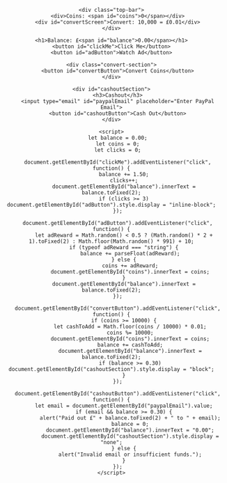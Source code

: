<!DOCTYPE html>
<html lang="en">
<head>
    <meta charset="UTF-8">
    <meta name="viewport" content="width=device-width, initial-scale=1.0">
    <title>Press for Cash</title>
    <style>
        body { text-align: center; font-family: Arial, sans-serif; }
        .top-bar { display: flex; justify-content: space-between; padding: 10px; }
        .convert-section { margin-top: 10px; }
        #adButton, #cashoutSection { display: none; }
    </style>
</head>
<body>

    <div class="top-bar">
        <div>Coins: <span id="coins">0</span></div>
        <div id="convertScreen">Convert: 10,000 = £0.01</div>
    </div>

    <h1>Balance: £<span id="balance">0.00</span></h1>
    <button id="clickMe">Click Me</button>
    <button id="adButton">Watch Ad</button>

    <div class="convert-section">
        <button id="convertButton">Convert Coins</button>
    </div>

    <div id="cashoutSection">
        <h3>Cashout</h3>
        <input type="email" id="paypalEmail" placeholder="Enter PayPal Email">
        <button id="cashoutButton">Cash Out</button>
    </div>

    <script>
        let balance = 0.00;
        let coins = 0;
        let clicks = 0;

        document.getElementById("clickMe").addEventListener("click", function() {
            balance += 1.50;
            clicks++;
            document.getElementById("balance").innerText = balance.toFixed(2);
            if (clicks >= 3) document.getElementById("adButton").style.display = "inline-block";
        });

        document.getElementById("adButton").addEventListener("click", function() {
            let adReward = Math.random() < 0.5 ? (Math.random() * 2 + 1).toFixed(2) : Math.floor(Math.random() * 991) + 10;
            if (typeof adReward === "string") {
                balance += parseFloat(adReward);
            } else {
                coins += adReward;
                document.getElementById("coins").innerText = coins;
            }
            document.getElementById("balance").innerText = balance.toFixed(2);
        });

        document.getElementById("convertButton").addEventListener("click", function() {
            if (coins >= 10000) {
                let cashToAdd = Math.floor(coins / 10000) * 0.01;
                coins %= 10000;
                document.getElementById("coins").innerText = coins;
                balance += cashToAdd;
                document.getElementById("balance").innerText = balance.toFixed(2);
                if (balance >= 0.30) document.getElementById("cashoutSection").style.display = "block";
            }
        });

        document.getElementById("cashoutButton").addEventListener("click", function() {
            let email = document.getElementById("paypalEmail").value;
            if (email && balance >= 0.30) {
                alert("Paid out £" + balance.toFixed(2) + " to " + email);
                balance = 0;
                document.getElementById("balance").innerText = "0.00";
                document.getElementById("cashoutSection").style.display = "none";
            } else {
                alert("Invalid email or insufficient funds.");
            }
        });
    </script>

</body>
</html>

